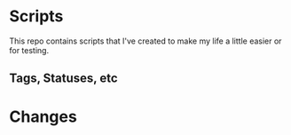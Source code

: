 # Scripts

This repo contains scripts that I've created to make my life a little easier or for testing. 

## Tags, Statuses, etc

# Changes
